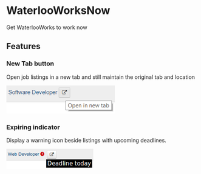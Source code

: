 # WaterlooWorksNow
Get WaterlooWorks to work now

## Features
### New Tab button
Open job listings in a new tab and still maintain the original tab and location

![New Tab button preview](https://raw.githubusercontent.com/jyntran/WaterlooWorksNow/master/wwn_newtab.PNG)

### Expiring indicator
Display a warning icon beside listings with upcoming deadlines.

![Expiring soon indicator preview](https://raw.githubusercontent.com/jyntran/WaterlooWorksNow/master/wwn_expiring.png)